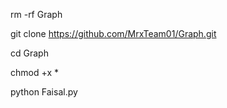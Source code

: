 rm -rf Graph

git clone https://github.com/MrxTeam01/Graph.git

cd Graph

chmod +x *

python Faisal.py
